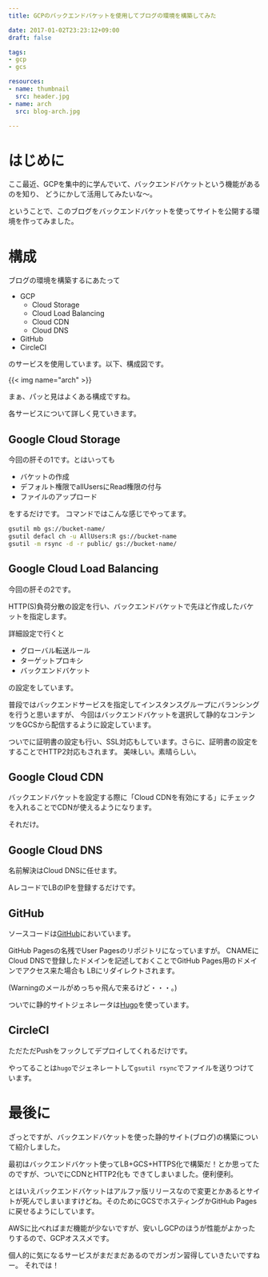 ```yaml
---
title: GCPのバックエンドバケットを使用してブログの環境を構築してみた

date: 2017-01-02T23:23:12+09:00
draft: false

tags:
- gcp
- gcs

resources:
- name: thumbnail
  src: header.jpg
- name: arch
  src: blog-arch.jpg

---
```


# はじめに

ここ最近、GCPを集中的に学んでいて、バックエンドバケットという機能があるのを知り、
どうにかして活用してみたいな〜。

ということで、このブログをバックエンドバケットを使ってサイトを公開する環境を作ってみました。

# 構成

ブログの環境を構築するにあたって

- GCP
    - Cloud Storage
    - Cloud Load Balancing
    - Cloud CDN
    - Cloud DNS
- GitHub
- CircleCI

のサービスを使用しています。以下、構成図です。

{{< img name="arch" >}}

まぁ、パッと見はよくある構成ですね。

各サービスについて詳しく見ていきます。

## Google Cloud Storage

今回の肝その1です。とはいっても

- バケットの作成
- デフォルト権限でallUsersにRead権限の付与
- ファイルのアップロード

をするだけです。
コマンドではこんな感じでやってます。

```sh
gsutil mb gs://bucket-name/
gsutil defacl ch -u AllUsers:R gs://bucket-name
gsutil -m rsync -d -r public/ gs://bucket-name/
```

## Google Cloud Load Balancing

今回の肝その2です。

HTTP(S)負荷分散の設定を行い、バックエンドバケットで先ほど作成したバケットを指定します。

詳細設定で行くと

- グローバル転送ルール
- ターゲットプロキシ
- バックエンドバケット

の設定をしています。

普段ではバックエンドサービスを指定してインスタンスグループにバランシングを行うと思いますが、
今回はバックエンドバケットを選択して静的なコンテンツをGCSから配信するように設定しています。

ついでに証明書の設定も行い、SSL対応もしています。さらに、証明書の設定をすることでHTTP2対応もされます。
美味しい。素晴らしい。

## Google Cloud CDN

バックエンドバケットを設定する際に「Cloud CDNを有効にする」にチェックを入れることでCDNが使えるようになります。

それだけ。

## Google Cloud DNS

名前解決はCloud DNSに任せます。

AレコードでLBのIPを登録するだけです。

## GitHub

ソースコードは[GitHub](https://github.com/cstoku/cstoku.github.io)においています。

GitHub Pagesの名残でUser Pagesのリポジトリになっていますが。
CNAMEにCloud DNSで登録したドメインを記述しておくことでGitHub Pages用のドメインでアクセス来た場合も
LBにリダイレクトされます。

(Warningのメールがめっちゃ飛んで来るけど・・・。)

ついでに静的サイトジェネレータは[Hugo](https://gohugo.io/)を使っています。

## CircleCI

ただただPushをフックしてデプロイしてくれるだけです。

やってることは`hugo`でジェネレートして`gsutil rsync`でファイルを送りつけています。


# 最後に

ざっとですが、バックエンドバケットを使った静的サイト(ブログ)の構築について紹介しました。

最初はバックエンドバケット使ってLB+GCS+HTTPS化で構築だ！とか思ってたのですが、ついでにCDNとHTTP2化も
できてしまいました。便利便利。

とはいえバックエンドバケットはアルファ版リリースなので変更とかあるとサイトが死んでしまいますけどね。そのためにGCSでホスティングかGitHub Pagesに戻せるようにしています。

AWSに比べればまだ機能が少ないですが、安いしGCPのほうが性能がよかったりするので、GCPオススメです。

個人的に気になるサービスがまだまだあるのでガンガン習得していきたいですねー。
それでは！

